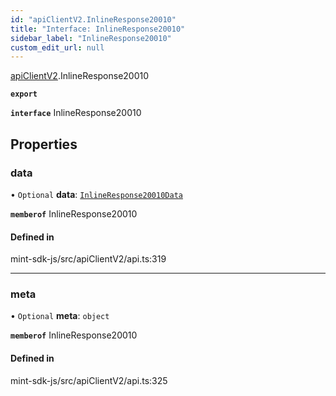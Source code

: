 ```yaml
---
id: "apiClientV2.InlineResponse20010"
title: "Interface: InlineResponse20010"
sidebar_label: "InlineResponse20010"
custom_edit_url: null
---
```


[apiClientV2](../modules/apiClientV2).InlineResponse20010

**`export`**

**`interface`** InlineResponse20010

## Properties

### data

• `Optional` **data**: [`InlineResponse20010Data`](apiClientV2.InlineResponse20010Data)

**`memberof`** InlineResponse20010

#### Defined in

mint-sdk-js/src/apiClientV2/api.ts:319

___

### meta

• `Optional` **meta**: `object`

**`memberof`** InlineResponse20010

#### Defined in

mint-sdk-js/src/apiClientV2/api.ts:325
